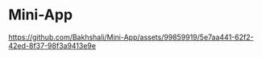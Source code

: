 # Mini-App





https://github.com/Bakhshali/Mini-App/assets/99859919/5e7aa441-62f2-42ed-8f37-98f3a9413e9e





